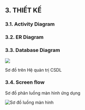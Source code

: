 ## 3. THIẾT KẾ

### 3.1. Activity Diagram

### 3.2. ER Diagram

### 3.3. Database Diagram
 ![](https://i.imgur.com/xxNuAoS.png)

Sơ đồ trên Hệ quản trị CSDL

### 3.4. Screen flow

Sơ đồ phân luồng màn hình ứng dụng

![Sơ đồ luồng màn hinh](./images/screen-flow.png)